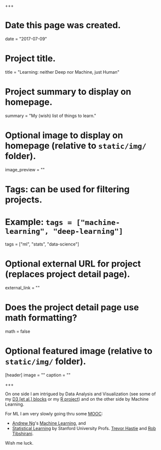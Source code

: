 +++
# Date this page was created.
date = "2017-07-09"

# Project title.
title = "Learning: neither Deep nor Machine, just Human"

# Project summary to display on homepage.
summary = "My (wish) list of things to learn."

# Optional image to display on homepage (relative to `static/img/` folder).
image_preview = ""

# Tags: can be used for filtering projects.
# Example: `tags = ["machine-learning", "deep-learning"]`
tags = ["ml", "stats", "data-science"]

# Optional external URL for project (replaces project detail page).
external_link = ""

# Does the project detail page use math formatting?
math = false

# Optional featured image (relative to `static/img/` folder).
[header]
image = ""
caption = ""

+++

On one side I am intrigued by Data
Analysis and Visualization (see some of my [D3 [et al.] blocks][egists] or my [R project](/project/r-and-co/)) and on
the other side by Machine Learning.

For ML I am very slowly going thru some [MOOC][mooc]:

* [Andrew Ng][ng]'s [Machine Learning][ml], and
* [Statistical Learning][statlearning] by Stanford University Profs.
  [Trevor Hastie][trev] and [Rob Tibshirani][rob].

Wish me luck.



[ng]: <http://www.andrewng.org/> "Andrew Ng's Home Page"
[ml]: <https://www.coursera.org/learn/machine-learning> "Coursera: Machine Learning"
[statlearning]: <https://statlearning.class.stanford.edu/> "Statistical Learning MOOC"
[mooc]: <https://en.wikipedia.org/wiki/Massive_open_online_course> "wikipedia: MOOC"
[rob]: <https://statweb.stanford.edu/~tibs/> "Prof Rob Tibshirani"
[trev]: <http://web.stanford.edu/~hastie/> "Prof Trevor Hastie"

[ggplot2]: <http://ggplot2.org/> "ggplot2"
[hadley]: <http://hadley.nz/> "Hadley Wickham's Home Page"
[egists]: <http://bl.ocks.org/espinielli> "Enrico Spinielli's blocks"
[tfa]: <http://www.thefunctionalart.com/> "The Functional Art"
[tufte]: <https://www.edwardtufte.com/tufte/index> "Edward Tufte's Home Page"
[kirk]: <http://www.visualisingdata.com/> "Andy Kirk's Home Page"
[few]: <https://www.perceptualedge.com/> "Stephen Few's Home Page"
[bertini]: <http://enrico.bertini.io/> "Enrico Bertini's Home Page"
[r]: <https://www.r-project.org/> "The R Project for Statistical Computing"
[egithub]: <https://github.com/espinielli> "Enrico's Github"
[etwitter]: <https://twitter.com/espinielli> "Enrico's Twitter"
